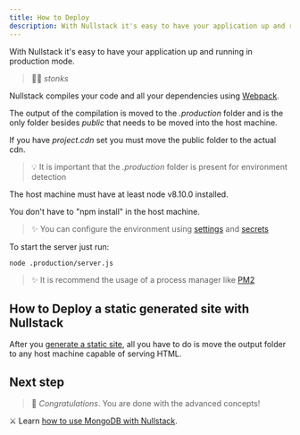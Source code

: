 ```yaml
---
title: How to Deploy
description: With Nullstack it's easy to have your application up and running in production mode
---
```


With Nullstack it's easy to have your application up and running in production mode.

> 🐱‍💻 *stonks*

Nullstack compiles your code and all your dependencies using [Webpack](https://webpack.js.org).

The output of the compilation is moved to the *.production* folder and is the only folder besides *public* that needs to be moved into the host machine.

If you have *project.cdn* set you must move the public folder to the actual cdn.

> 💡 It is important that the *.production* folder is present for environment detection

The host machine must have at least node v8.10.0 installed. 

You don't have to "npm install" in the host machine.

> ✨ You can configure the environment using [settings](/context-settings) and [secrets](/context-secrets)

To start the server just run:

```sh
node .production/server.js
```

> ✨ It is recommend the usage of a process manager like [PM2](https://pm2.keymetrics.io)

## How to Deploy a static generated site with Nullstack

After you [generate a static site](/static-site-generation), all you have to do is move the output folder to any host machine capable of serving HTML.

## Next step

> 🎉 *Congratulations*. You are done with the advanced concepts!

⚔ Learn [how to use MongoDB with Nullstack](/how-to-use-mongodb-with-nullstack).